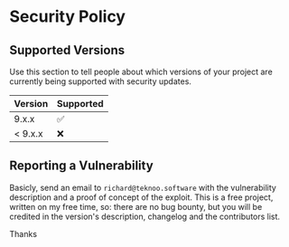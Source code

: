# Security Policy

## Supported Versions

Use this section to tell people about which versions of your project are
currently being supported with security updates.

| Version | Supported          |
|---------|--------------------|
| 9.x.x   | :white_check_mark: |
| < 9.x.x | :x:                |

## Reporting a Vulnerability

Basicly, send an email to `richard@teknoo.software` with the vulnerability description and a proof of concept of the exploit.
This is a free project, written on my free time, so: there are no bug bounty, but you will be credited in the version's description, changelog and the contributors list.

Thanks
